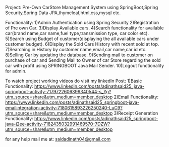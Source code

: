 Project: Pre-Own CarStore Management System using SpringBoot,Spring Security,Spring Data JPA,thymeleaf,html,css,mysql etc.

Functionality:
1)Admin Authentication using Spring Security
2)Registration of Pre own Car.
3)Display Available cars.
4)Search functionality for available car(brand name,car name,fuel type,transmission type, car color etc).
5)Search using Budget of customer(displaying the all available cars under customer budget).
6)Display the Sold Cars History with recent sold at top.
7)Searching in History by customer name,email,car name,car id etc.
8)Selling Car by updating the database.
9)Sending mail to customer on purchase of car and Sending Mail to Owner of car Store regarding the sold car with profit using SPRINGBOOT Java Mail Sender.
10)Logout functionality for admin.

To watch project working videos do visit my linkedIn Post:
1)Basic Functionality: https://www.linkedin.com/posts/adinathsaid25_java-springboot-activity-7179722606399340544-s_Yg?utm_source=share&utm_medium=member_desktop
2)Email Functionality: https://www.linkedin.com/posts/adinathsaid25_springboot-java-emailintegration-activity-7180615893226250240-LuC9?utm_source=share&utm_medium=member_desktop
3)Receipt Generation Functionality: https://www.linkedin.com/posts/adinathsaid25_springboot-java-j2ee-activity-7182435032991469570-7DZW?utm_source=share&utm_medium=member_desktop

for any help mail me at:
saidadinath04@gmail.com
